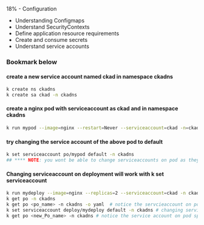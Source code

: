 18% - Configuration 
* Understanding Configmaps
* Understand SecurityContexts
* Define application resource requirements
* Create and consume secrets
* Understand service accounts
### Bookmark below

#### create a new service account named ckad in namespace ckadns
```bash
k create ns ckadns
k create sa ckad -n ckadns
```
#### create a nginx pod with serviceaccount as ckad and in namespace ckadns
```bash
k run mypod --image=nginx --restart=Never --serviceaccount=ckad -n=ckadns 
```
#### try changing the service account of the above pod to default
```bash
k set serviceaccount po/mypod default -n ckadns  
## **** NOTE: you wont be able to change serviceaccounts on pod as they are immutable but if you have a deployment it would work
```

#### Changing serviceaccount on deployment will work with k set serviceaccount 
```bash
k run mydeploy --image=nginx --replicas=2 --serviceaccount=ckad -n ckadns
k get po -n ckadns
k get po <po_name> -n ckadns -o yaml  # notice the servcieaccount on pod spec level would be ckad
k set serviceaccount deploy/mydeploy default -n ckadns # changing service account on deployment level to ckad 
k get po <new_Po_name> -n ckadns # notice the service account on pod spec level would be default
```